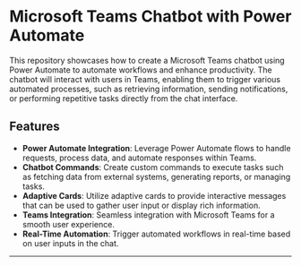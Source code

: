# Microsoft Teams Chatbot with Power Automate

This repository showcases how to create a Microsoft Teams chatbot using Power Automate to automate workflows and enhance productivity. The chatbot will interact with users in Teams, enabling them to trigger various automated processes, such as retrieving information, sending notifications, or performing repetitive tasks directly from the chat interface.

## Features

- **Power Automate Integration**: Leverage Power Automate flows to handle requests, process data, and automate responses within Teams.
- **Chatbot Commands**: Create custom commands to execute tasks such as fetching data from external systems, generating reports, or managing tasks.
- **Adaptive Cards**: Utilize adaptive cards to provide interactive messages that can be used to gather user input or display rich information.
- **Teams Integration**: Seamless integration with Microsoft Teams for a smooth user experience.
- **Real-Time Automation**: Trigger automated workflows in real-time based on user inputs in the chat.

---
